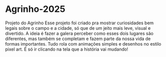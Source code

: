 # Agrinho-2025
Projeto do Agrinho
Esse projeto foi criado pra mostrar curiosidades bem legais sobre o campo e a cidade, só que de um jeito mais leve, visual e divertido. A ideia é fazer a galera perceber como esses dois lugares são diferentes, mas também se completam e fazem parte da nossa vida de formas importantes.
Tudo rola com animações simples e desenhos no estilo pixel art. É só ir clicando na tela que a história vai mudando!
